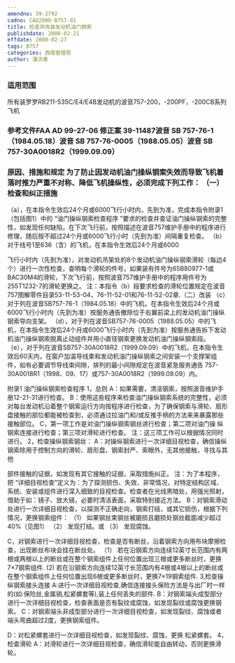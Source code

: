 ```yaml
---
amendno: 39-2792
cadno: CAD2000-B757-01
title: 检查并改装发动机油门钢索
publishdate: 2000-02-21
effdate: 2000-02-27
tags: B757
categories: 西南管理局
author: 蒲洪勇
---
```


### 适用范围 
所有装罗罗RB211-535C/E4/E4B发动机的波音757-200，-200PF，-200CB系列飞机

### 参考文件FAA AD 99-27-06 修正案 39-11487波音 SB 757-76-1（1984.05.18）波音 SB 757-76-0005（1988.05.05）波音 SB 757-30A0018R2（1999.09.09）

### 原因、措施和规定 为了防止因发动机油门操纵钢索失效而导致飞机着落时推力严重不对称、降低飞机操纵性，必须完成下列工作：       （一）检查和纠正措施 
（a），在本指令生效后24个月或6000飞行小时内，先到为准，完成本指令附录1（包括图1）中的 “油门操纵钢索检查程序 ”要求的检查并查证油门操纵钢索的完整性，如发现任何缺陷，在下次飞行前，按照描述在波音757维护手册中的程序进行修理，随后按不超过24个月或6000飞行小时（先到为准）间隔重复检查。 
（b）对于线号1至636（含）的飞机，在本指令生效后24个月或6000
  
飞行小时内（先到为准），对发动机吊架处的8个发动机油门操纵钢索滑轮（每边4个）进行一次性检查，查明每个滑轮的件号，如果装有件号为65B80977-1或BAC30M4的滑轮，下次飞行前，按照波音757维护手册中的程序用件号为255T1232-7的滑轮更换之。 
  注：本指令（b）段要求检查的滑轮位置规定在波音757图解零件目录53-11-53-04，76-11-52-01和76-11-52-02章.（二）改装 
（c）对于列在波音SB757-76-1（1984.05.18）中的飞机，在本指令生效后24个月或6000飞行小时内（先到为准）按服务通告撤除位于右翼前梁上的发动机油门操纵钢索导向支架。 
（d），对于列在波音SB757-76-0005（1988.05.05）中的飞机，在本指令生效后24个月或6000飞行小时内（先到为准）按服务通告拆下发动机油门操纵钢索脱离止动组件并用小直径钢索更换发动机油门操纵钢索段。 
（e），对于列在波音SB757-30A0018R2（1999.09.09）中的飞机，在本指令生效后60天内，在窗户加温导线束和发动机油门操纵钢索之间安装一个支撑架组件，如有必要调节导线束间隙，排列的最小间隙规定在波音紧急服务通告 757-30A0018R1（1998、09、17）或757-30A0018R2（1999.09.09）内。 

附录1     油门操纵钢索检查程序 1，总则 
A：如果需要，清洁钢索，按照波音维护手册12-21-31进行检查。
B：使用这些程序来检查油门操纵钢索系统的完整性，必须对每台发动机沿着整个钢索运行方向按程序进行检查，为了确保钢索与滑轮、扇形盘接触的部位都能被检查到，必须通过拉油门和/或反推手柄的方法来来暴露那些接触部位。 
C，第一项工作是对油门操纵钢索钢丝进行检查；第二项对油门操
纵钢索连接进行检查；第三项对滑轮进行检查。 注：这三项工作可以根据情况同时进行。 2，检查操纵钢索钢丝： 
A：对操纵钢索进行一次详细目视检查，确信操纵钢索除用于控制方向的滑轮、扇形盘、钢索封严、索眼外，无其他接触，寻找与其他
  
部件接触的证据，如发现有其它接触的证据，采取措施纠正。 
  注：为了本程序，把 “详细目视检查”定义为：为了探测损伤、失效、非常情况，对特定结构区域、系统、安装或组件进行深入细致的目视检查。检查者在光线黑暗处，用强光照射，借助于如：镜子、放大镜，必要时清洁表面，采取特别接近方法。
B：对钢索滑动处进行一次详细目视检查，以探测不正确走向，钢索打结，或其它损伤，根据下列情况，更换钢索组件： 
（1）
如果钢丝束钢丝被磨损且磨损处钢丝截面减少超过40%（见图1） 
（2）
发现打结。或 
（3）
发现腐蚀。 


C，对钢索进行一次详细目视检查，检查是否有断丝，沿着钢索方向用布块摩擦检查，出现断丝布块会挂在断丝处。 
（1）
若在沿钢索方向连续12英寸长范围内有两根或两根以上的断丝或在整个钢索组件上任何位置出现三根或更多断丝时，更换7×7钢索组件. 
(2)
若在沿钢索方向连续12英寸长范围内有4根或4根以上的断丝或在整个钢索组件上任何位置出现6根或更多断丝时，更换7×19钢索组件. 
3,检查操纵钢索接头连接 
A:进行一次详细目视检查,确信连接接头保险方法是与出厂时一样的(如:保险丝,金属销,松紧螺套等),装上任何丢失的部件. 
B：对钢索端头成型部分进行一次详细目视检查，检查表面是否有裂纹或腐蚀，如发现裂纹或腐蚀更换钢索。 
C：对钢索端头非成型部分进行一次详细目视检查，如发现裂纹、腐蚀或者端头弯曲超过2度，更换钢索组件。 

D：对松紧螺套进行一次详细目视检查，如发现裂纹、腐蚀，更换
松紧螺套。 4，检查滑轮 
A：对滑轮进行一次详细目视检查，确信滑轮能自由转动，否则更换滑轮。 
  

